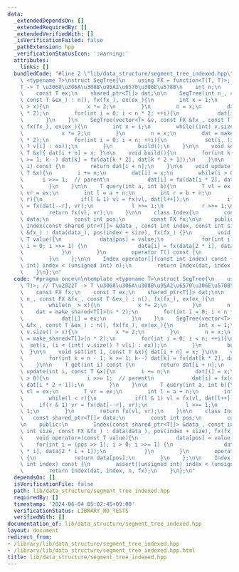 ```yaml
---
data:
  _extendedDependsOn: []
  _extendedRequiredBy: []
  _extendedVerifiedWith: []
  _isVerificationFailed: false
  _pathExtension: hpp
  _verificationStatusIcon: ':warning:'
  attributes:
    links: []
  bundledCode: "#line 2 \"lib/data_structure/segment_tree_indexed.hpp\"\n\ntemplate\
    \ <typename T>\nstruct SegTree{\n    using FX = function<T(T, T)>; // T\u2022\
    T -> T \u3068\u306A\u308B\u95A2\u6570\u306E\u578B\n    int n;\n    const FX fx;\n\
    \    const T ex;\n    shared_ptr<T[]> dat;\n\n    SegTree(int n_, const FX &fx_,\
    \ const T &ex_) : n(), fx(fx_), ex(ex_){\n        int x = 1;\n        while(n_\
    \ > x){\n            x *= 2;\n        }\n        n = x;\n        dat = make_shared<T[]>(n\
    \ * 2);\n        for(int i = 0; i < n * 2; ++i){\n            dat[i] = ex;\n \
    \       }\n    }\n    SegTree(vector<T> &v, const FX &fx_, const T &ex_) : n(),\
    \ fx(fx_), ex(ex_){\n        int x = 1;\n        while((int) v.size() > x){\n\
    \            x *= 2;\n        }\n        n = x;\n        dat = make_shared<T[]>(n\
    \ * 2);\n        for(int i = 0; i < n; ++i){\n            set(i, (i < (int) v.size()\
    \ ? v[i] : ex));\n        }\n        build();\n    }\n\n    void set(int i, const\
    \ T &x){ dat[i + n] = x; }\n\n    void build(){\n        for(int k = n - 1; k\
    \ >= 1; k--) dat[k] = fx(dat[k * 2], dat[k * 2 + 1]);\n    }\n\n    T get(int\
    \ i) const {\n        return dat[i + n];\n    }\n\n    void update(int i, const\
    \ T &x){\n        i += n;\n        dat[i] = x;\n        while(i > 0){\n      \
    \      i >>= 1;  // parent\n            dat[i] = fx(dat[i * 2], dat[i * 2 + 1]);\n\
    \        }\n    }\n\n    T query(int a, int b){\n        T vl = ex;\n        T\
    \ vr = ex;\n        int l = a + n;\n        int r = b + n;\n        while(l <\
    \ r){\n            if(l & 1) vl = fx(vl, dat[l++]);\n            if(r & 1) vr\
    \ = fx(dat[--r], vr);\n            l >>= 1;\n            r >>= 1;\n        }\n\
    \        return fx(vl, vr);\n    }\n\n    class Index{\n        const shared_ptr<T[]>\
    \ data;\n        const int pos;\n        const FX fx;\n\n    public:\n       \
    \ Index(const shared_ptr<T[]> &data_, const int index, const int size, const FX\
    \ &fx_) : data(data_), pos(index + size), fx(fx_) {}\n        void operator=(const\
    \ T value){\n            data[pos] = value;\n            for(int i = (pos >> 1);\
    \ i > 0; i >>= 1) {\n                data[i] = fx(data[2 * i], data[2 * i + 1]);\n\
    \            }\n        }\n        operator T() const {\n            return data[pos];\n\
    \        }\n    };\n\n    Index operator[](const int index) const {\n        assert((unsigned\
    \ int) index < (unsigned int) n);\n        return Index(dat, index, n, fx);\n\
    \    }\n};\n"
  code: "#pragma once\n\ntemplate <typename T>\nstruct SegTree{\n    using FX = function<T(T,\
    \ T)>; // T\u2022T -> T \u3068\u306A\u308B\u95A2\u6570\u306E\u578B\n    int n;\n\
    \    const FX fx;\n    const T ex;\n    shared_ptr<T[]> dat;\n\n    SegTree(int\
    \ n_, const FX &fx_, const T &ex_) : n(), fx(fx_), ex(ex_){\n        int x = 1;\n\
    \        while(n_ > x){\n            x *= 2;\n        }\n        n = x;\n    \
    \    dat = make_shared<T[]>(n * 2);\n        for(int i = 0; i < n * 2; ++i){\n\
    \            dat[i] = ex;\n        }\n    }\n    SegTree(vector<T> &v, const FX\
    \ &fx_, const T &ex_) : n(), fx(fx_), ex(ex_){\n        int x = 1;\n        while((int)\
    \ v.size() > x){\n            x *= 2;\n        }\n        n = x;\n        dat\
    \ = make_shared<T[]>(n * 2);\n        for(int i = 0; i < n; ++i){\n          \
    \  set(i, (i < (int) v.size() ? v[i] : ex));\n        }\n        build();\n  \
    \  }\n\n    void set(int i, const T &x){ dat[i + n] = x; }\n\n    void build(){\n\
    \        for(int k = n - 1; k >= 1; k--) dat[k] = fx(dat[k * 2], dat[k * 2 + 1]);\n\
    \    }\n\n    T get(int i) const {\n        return dat[i + n];\n    }\n\n    void\
    \ update(int i, const T &x){\n        i += n;\n        dat[i] = x;\n        while(i\
    \ > 0){\n            i >>= 1;  // parent\n            dat[i] = fx(dat[i * 2],\
    \ dat[i * 2 + 1]);\n        }\n    }\n\n    T query(int a, int b){\n        T\
    \ vl = ex;\n        T vr = ex;\n        int l = a + n;\n        int r = b + n;\n\
    \        while(l < r){\n            if(l & 1) vl = fx(vl, dat[l++]);\n       \
    \     if(r & 1) vr = fx(dat[--r], vr);\n            l >>= 1;\n            r >>=\
    \ 1;\n        }\n        return fx(vl, vr);\n    }\n\n    class Index{\n     \
    \   const shared_ptr<T[]> data;\n        const int pos;\n        const FX fx;\n\
    \n    public:\n        Index(const shared_ptr<T[]> &data_, const int index, const\
    \ int size, const FX &fx_) : data(data_), pos(index + size), fx(fx_) {}\n    \
    \    void operator=(const T value){\n            data[pos] = value;\n        \
    \    for(int i = (pos >> 1); i > 0; i >>= 1) {\n                data[i] = fx(data[2\
    \ * i], data[2 * i + 1]);\n            }\n        }\n        operator T() const\
    \ {\n            return data[pos];\n        }\n    };\n\n    Index operator[](const\
    \ int index) const {\n        assert((unsigned int) index < (unsigned int) n);\n\
    \        return Index(dat, index, n, fx);\n    }\n};\n"
  dependsOn: []
  isVerificationFile: false
  path: lib/data_structure/segment_tree_indexed.hpp
  requiredBy: []
  timestamp: '2024-06-04 05:02:45+09:00'
  verificationStatus: LIBRARY_NO_TESTS
  verifiedWith: []
documentation_of: lib/data_structure/segment_tree_indexed.hpp
layout: document
redirect_from:
- /library/lib/data_structure/segment_tree_indexed.hpp
- /library/lib/data_structure/segment_tree_indexed.hpp.html
title: lib/data_structure/segment_tree_indexed.hpp
---
```

